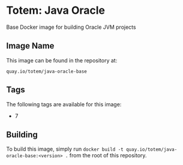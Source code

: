 Totem: Java Oracle
================

Base Docker image for building Oracle JVM projects

## Image Name

This image can be found in the repository at:

```
quay.io/totem/java-oracle-base
```

## Tags

The following tags are available for this image:
+ 7

## Building

To build this image, simply run `docker build -t quay.io/totem/java-oracle-base:<version> .` from the root of this repository.
